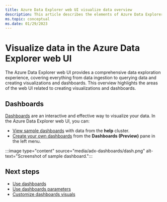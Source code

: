 ```yaml
---
title: Azure Data Explorer web UI visualize data overview
description: This article describes the elements of Azure Data Explorer web UI related to data visualization.
ms.topic: conceptual
ms.date: 01/29/2023
---
```


# Visualize data in the Azure Data Explorer web UI

The Azure Data Explorer web UI provides a comprehensive data exploration experience, covering everything from data ingestion to querying data and creating visualizations and dashboards. This overview highlights the areas of the web UI related to creating visualizations and dashboards.

## Dashboards

[Dashboards](https://dataexplorer.azure.com/dashboards) are an interactive and effective way to visualize your data. In the Azure Data Explorer web UI, you can:

* [View sample dashboards](web-ui-samples-dashboards.md) with data from the **help** cluster.
* [Create your own dashboards](azure-data-explorer-dashboards.md#create-a-dashboard) from the **Dashboards (Preview)** pane in the left menu.

:::image type="content" source="media/adx-dashboards/dash.png" alt-text="Screenshot of sample dashboard.":::

## Next steps

* [Use dashboards](azure-data-explorer-dashboards.md)
* [Use dashboards parameters](dashboard-parameters.md)
* [Customize dashboards visuals](dashboard-customize-visuals.md)

